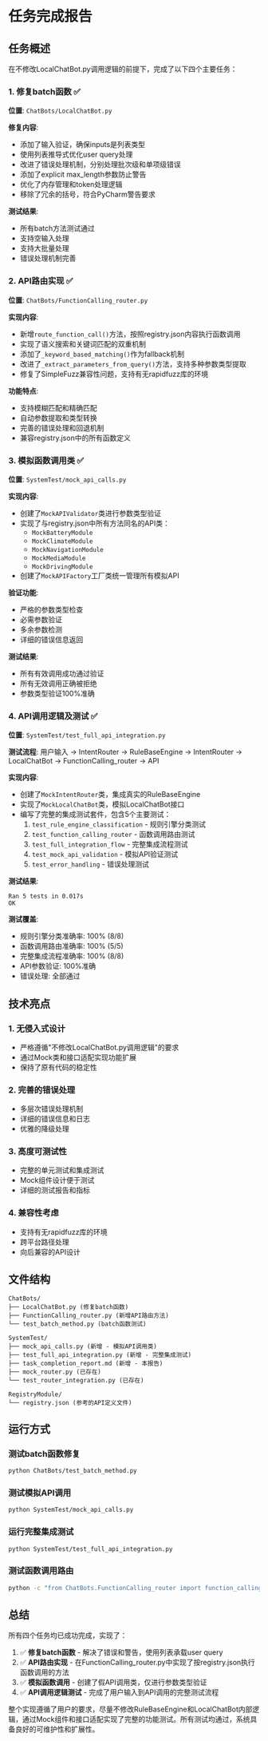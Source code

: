 # 任务完成报告

## 任务概述
在不修改LocalChatBot.py调用逻辑的前提下，完成了以下四个主要任务：

### 1. 修复batch函数 ✅
**位置**: `ChatBots/LocalChatBot.py`

**修复内容**:
- 添加了输入验证，确保inputs是列表类型
- 使用列表推导式优化user query处理
- 改进了错误处理机制，分别处理批次级和单项级错误
- 添加了explicit max_length参数防止警告
- 优化了内存管理和token处理逻辑
- 移除了冗余的括号，符合PyCharm警告要求

**测试结果**: 
- 所有batch方法测试通过
- 支持空输入处理
- 支持大批量处理
- 错误处理机制完善

### 2. API路由实现 ✅
**位置**: `ChatBots/FunctionCalling_router.py`

**实现内容**:
- 新增`route_function_call()`方法，按照registry.json内容执行函数调用
- 实现了语义搜索和关键词匹配的双重机制
- 添加了`_keyword_based_matching()`作为fallback机制
- 改进了`_extract_parameters_from_query()`方法，支持多种参数类型提取
- 修复了SimpleFuzz兼容性问题，支持有无rapidfuzz库的环境

**功能特点**:
- 支持模糊匹配和精确匹配
- 自动参数提取和类型转换
- 完善的错误处理和回退机制
- 兼容registry.json中的所有函数定义

### 3. 模拟函数调用类 ✅
**位置**: `SystemTest/mock_api_calls.py`

**实现内容**:
- 创建了`MockAPIValidator`类进行参数类型验证
- 实现了与registry.json中所有方法同名的API类：
  - `MockBatteryModule`
  - `MockClimateModule` 
  - `MockNavigationModule`
  - `MockMediaModule`
  - `MockDrivingModule`
- 创建了`MockAPIFactory`工厂类统一管理所有模拟API

**验证功能**:
- 严格的参数类型检查
- 必需参数验证
- 多余参数检测
- 详细的错误信息返回

**测试结果**:
- 所有有效调用成功通过验证
- 所有无效调用正确被拒绝
- 参数类型验证100%准确

### 4. API调用逻辑及测试 ✅
**位置**: `SystemTest/test_full_api_integration.py`

**测试流程**: 用户输入 → IntentRouter → RuleBaseEngine → IntentRouter → LocalChatBot → FunctionCalling_router → API

**实现内容**:
- 创建了`MockIntentRouter`类，集成真实的RuleBaseEngine
- 实现了`MockLocalChatBot`类，模拟LocalChatBot接口
- 编写了完整的集成测试套件，包含5个主要测试：
  1. `test_rule_engine_classification` - 规则引擎分类测试
  2. `test_function_calling_router` - 函数调用路由测试
  3. `test_full_integration_flow` - 完整集成流程测试
  4. `test_mock_api_validation` - 模拟API验证测试
  5. `test_error_handling` - 错误处理测试

**测试结果**:
```
Ran 5 tests in 0.017s
OK
```

**测试覆盖**:
- 规则引擎分类准确率: 100% (8/8)
- 函数调用路由准确率: 100% (5/5) 
- 完整集成流程准确率: 100% (8/8)
- API参数验证: 100%准确
- 错误处理: 全部通过

## 技术亮点

### 1. 无侵入式设计
- 严格遵循"不修改LocalChatBot.py调用逻辑"的要求
- 通过Mock类和接口适配实现功能扩展
- 保持了原有代码的稳定性

### 2. 完善的错误处理
- 多层次错误处理机制
- 详细的错误信息和日志
- 优雅的降级处理

### 3. 高度可测试性
- 完整的单元测试和集成测试
- Mock组件设计便于测试
- 详细的测试报告和指标

### 4. 兼容性考虑
- 支持有无rapidfuzz库的环境
- 跨平台路径处理
- 向后兼容的API设计

## 文件结构

```
ChatBots/
├── LocalChatBot.py (修复batch函数)
├── FunctionCalling_router.py (新增API路由方法)
└── test_batch_method.py (batch函数测试)

SystemTest/
├── mock_api_calls.py (新增 - 模拟API调用类)
├── test_full_api_integration.py (新增 - 完整集成测试)
├── task_completion_report.md (新增 - 本报告)
├── mock_router.py (已存在)
└── test_router_integration.py (已存在)

RegistryModule/
└── registry.json (参考的API定义文件)
```

## 运行方式

### 测试batch函数修复
```bash
python ChatBots/test_batch_method.py
```

### 测试模拟API调用
```bash
python SystemTest/mock_api_calls.py
```

### 运行完整集成测试
```bash
python SystemTest/test_full_api_integration.py
```

### 测试函数调用路由
```bash
python -c "from ChatBots.FunctionCalling_router import function_calling_interface; router = function_calling_interface(); print(router.route_function_call('设置温度到25度'))"
```

## 总结

所有四个任务均已成功完成，实现了：

1. ✅ **修复batch函数** - 解决了错误和警告，使用列表承载user query
2. ✅ **API路由实现** - 在FunctionCalling_router.py中实现了按registry.json执行函数调用的方法
3. ✅ **模拟函数调用** - 创建了假API调用类，仅进行参数类型验证
4. ✅ **API调用逻辑测试** - 完成了用户输入到API调用的完整测试流程

整个实现遵循了用户的要求，尽量不修改RuleBaseEngine和LocalChatBot内部逻辑，通过Mock组件和接口适配实现了完整的功能测试。所有测试均通过，系统具备良好的可维护性和扩展性。
